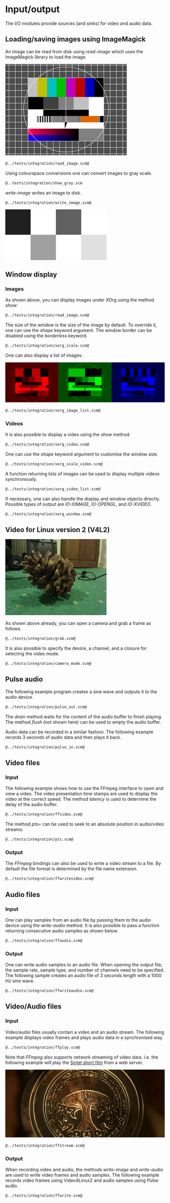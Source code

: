 # Input/output

The I/O modules provide sources (and sinks) for video and audio data.

## Loading/saving images using ImageMagick

An image can be read from disk using *read-image* which uses the ImageMagick library to load the image.

![fubk.png](fubk.png "Test input image")

```Scheme
@../tests/integration/read_image.scm@
```

Using colourspace conversions one can convert images to gray scale.

```Scheme
@..tests/integration/show_gray.scm
```

*write-image* writes an image to disk.

```Scheme
@../tests/integration/write_image.scm@
```

![scaled-pattern.png](scaled-pattern.png "Output image")

## Window display
### Images

As shown above, you can display images under XOrg using the method *show*:

```Scheme
@../tests/integration/read_image.scm@
```

The size of the window is the size of the image by default.
To override it, one can use the *shape* keyword argument.
The window border can be disabled using the *borderless* keyword.

```Scheme
@../tests/integration/xorg_scale.scm@
```

One can also display a list of images:

![fubk-colours.png](fubk-colours.png "List of images")

```Scheme
@../tests/integration/xorg_image_list.scm@
```

### Videos

It is also possible to display a video using the *show* method:

```Scheme
@../tests/integration/xorg_video.scm@
```

One can use the *shape* keyword argument to customise the window size.

```Scheme
@../tests/integration/xorg_scale_video.scm@
```

A function returning lists of images can be used to display multiple videos synchronously.

```Scheme
@../tests/integration/xorg_video_list.scm@
```

If necessary, one can also handle the display and window objects directly.
Possible types of output are *IO-XIMAGE*, *IO-OPENGL*, and *IO-XVIDEO*.

```Scheme
@../tests/integration/xorg_window.scm@
```

## Video for Linux version 2 (V4L2)

![v4l2.jpg](v4l2.jpg "V4L2 input image")

As shown above already, you can open a camera and grab a frame as follows.

```Scheme
@../tests/integration/grab.scm@
```

It is also possible to specify the device, a channel, and a closure for selecting the video mode.

```Scheme
@../tests/integration/camera_mode.scm@
```

## Pulse audio

The following example program creates a sine wave and outputs it to the audio device.

```Scheme
@../tests/integration/pulse_out.scm@
```

The *drain* method waits for the content of the audio buffer to finish playing.
The method *flush* (not shown here) can be used to empty the audio buffer.

Audio data can be recorded in a similar fashion.
The following example records 3 seconds of audio data and then plays it back.

```Scheme
@../tests/integration/pulse_in.scm@
```

## Video files

### Input

The following example shows how to use the FFmpeg interface to open and view a video.
The video presentation time stamps are used to display the video at the correct speed.
The method *latency* is used to determine the delay of the audio buffer.

```Scheme
@../tests/integration/ffvideo.scm@
```

The method *pts=* can be used to seek to an absolute position in audio/video streams:

```Scheme
@../tests/integration/pts.scm@
```

### Output

The *FFmpeg* bindings can also be used to write a video stream to a file.
By default the file format is determined by the file name extension.

```Scheme
@../tests/integration/ffwritevideo.scm@
```

## Audio files

### Input

One can play samples from an audio file by passing them to the audio device using the *write-audio* method.
It is also possible to pass a function returning consecutive audio samples as shown below.

```Scheme
@../tests/integration/ffaudio.scm@
```

### Output

One can write audio samples to an audio file.
When opening the output file, the sample rate, sample type, and number of channels need to be specified.
The following sample creates an audio file of 3 seconds length with a 1000 Hz sine wave.

```Scheme
@../tests/integration/ffwriteaudio.scm@
```

## Video/Audio files

### Input

Video/audio files usually contain a video and an audio stream.
The following example displays video frames and plays audio data in a synchronised way.

```Scheme
@../tests/integration/ffplay.scm@
```

Note that *FFmpeg* also supports network streaming of video data.
I.e. the following example will play the [Sintel short film](https://durian.blender.org/) from a web server.

<div class="figure">
<a href="http://peach.themazzone.com/durian/movies/sintel-1024-surround.mp4"><img src="sintel.jpg" title="Sintel short movie" /></a>
</div>

```Scheme
@../tests/integration/ffstream.scm@
```

### Output

When recording video and audio, the methods *write-image* and *write-audio* are used to write video frames and audio samples.
The following example records video frames using Video4Linux2 and audio samples using Pulse audio.

```Scheme
@../tests/integration/ffwrite.scm@
```
